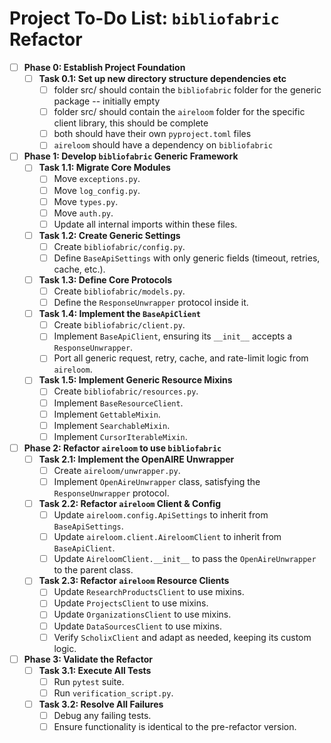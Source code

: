 # Project To-Do List: `bibliofabric` Refactor

-   [ ] **Phase 0: Establish Project Foundation**
    -   [ ] **Task 0.1: Set up new directory structure dependencies etc**
        -   [ ] folder src/ should contain the `bibliofabric` folder for the generic package -- initially empty
        -   [ ] folder src/ should contain the `aireloom` folder for the specific client library, this should be complete
        -   [ ] both should have their own `pyproject.toml` files
        -   [ ] `aireloom` should have a dependency on `bibliofabric`

-   [ ] **Phase 1: Develop `bibliofabric` Generic Framework**
    -   [ ] **Task 1.1: Migrate Core Modules**
        -   [ ] Move `exceptions.py`.
        -   [ ] Move `log_config.py`.
        -   [ ] Move `types.py`.
        -   [ ] Move `auth.py`.
        -   [ ] Update all internal imports within these files.
    -   [ ] **Task 1.2: Create Generic Settings**
        -   [ ] Create `bibliofabric/config.py`.
        -   [ ] Define `BaseApiSettings` with only generic fields (timeout, retries, cache, etc.).
    -   [ ] **Task 1.3: Define Core Protocols**
        -   [ ] Create `bibliofabric/models.py`.
        -   [ ] Define the `ResponseUnwrapper` protocol inside it.
    -   [ ] **Task 1.4: Implement the `BaseApiClient`**
        -   [ ] Create `bibliofabric/client.py`.
        -   [ ] Implement `BaseApiClient`, ensuring its `__init__` accepts a `ResponseUnwrapper`.
        -   [ ] Port all generic request, retry, cache, and rate-limit logic from `aireloom`.
    -   [ ] **Task 1.5: Implement Generic Resource Mixins**
        -   [ ] Create `bibliofabric/resources.py`.
        -   [ ] Implement `BaseResourceClient`.
        -   [ ] Implement `GettableMixin`.
        -   [ ] Implement `SearchableMixin`.
        -   [ ] Implement `CursorIterableMixin`.

-   [ ] **Phase 2: Refactor `aireloom` to use `bibliofabric`**
    -   [ ] **Task 2.1: Implement the OpenAIRE Unwrapper**
        -   [ ] Create `aireloom/unwrapper.py`.
        -   [ ] Implement `OpenAireUnwrapper` class, satisfying the `ResponseUnwrapper` protocol.
    -   [ ] **Task 2.2: Refactor `aireloom` Client & Config**
        -   [ ] Update `aireloom.config.ApiSettings` to inherit from `BaseApiSettings`.
        -   [ ] Update `aireloom.client.AireloomClient` to inherit from `BaseApiClient`.
        -   [ ] Update `AireloomClient.__init__` to pass the `OpenAireUnwrapper` to the parent class.
    -   [ ] **Task 2.3: Refactor `aireloom` Resource Clients**
        -   [ ] Update `ResearchProductsClient` to use mixins.
        -   [ ] Update `ProjectsClient` to use mixins.
        -   [ ] Update `OrganizationsClient` to use mixins.
        -   [ ] Update `DataSourcesClient` to use mixins.
        -   [ ] Verify `ScholixClient` and adapt as needed, keeping its custom logic.

-   [ ] **Phase 3: Validate the Refactor**
    -   [ ] **Task 3.1: Execute All Tests**
        -   [ ] Run `pytest` suite.
        -   [ ] Run `verification_script.py`.
    -   [ ] **Task 3.2: Resolve All Failures**
        -   [ ] Debug any failing tests.
        -   [ ] Ensure functionality is identical to the pre-refactor version.
